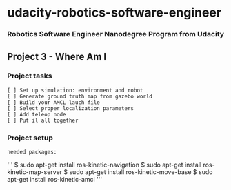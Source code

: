 # udacity-robotics-software-engineer
### Robotics Software Engineer Nanodegree Program from Udacity

## Project 3 - Where Am I

### Project tasks

	[ ] Set up simulation: environment and robot
	[ ] Generate ground truth map from gazebo world
	[ ] Build your AMCL lauch file
	[ ] Select proper localization parameters
	[ ] Add teleop node
	[ ] Put il all together

### Project setup

	needed packages:
'''
	$ sudo apt-get install ros-kinetic-navigation
	$ sudo apt-get install ros-kinetic-map-server
	$ sudo apt-get install ros-kinetic-move-base
	$ sudo apt-get install ros-kinetic-amcl
'''
